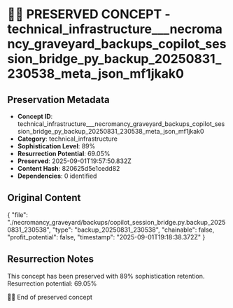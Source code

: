 # 🏴‍☠️ PRESERVED CONCEPT - technical_infrastructure___necromancy_graveyard_backups_copilot_session_bridge_py_backup_20250831_230538_meta_json_mf1jkak0

## Preservation Metadata
- **Concept ID**: technical_infrastructure___necromancy_graveyard_backups_copilot_session_bridge_py_backup_20250831_230538_meta_json_mf1jkak0
- **Category**: technical_infrastructure
- **Sophistication Level**: 89%
- **Resurrection Potential**: 69.05%
- **Preserved**: 2025-09-01T19:57:50.832Z
- **Content Hash**: 820625d5e1cedd82
- **Dependencies**: 0 identified

## Original Content

{
  "file": "./necromancy_graveyard/backups/copilot_session_bridge.py.backup_20250831_230538",
  "type": "backup_20250831_230538",
  "chainable": false,
  "profit_potential": false,
  "timestamp": "2025-09-01T19:18:38.372Z"
}

## Resurrection Notes
This concept has been preserved with 89% sophistication retention.
Resurrection potential: 69.05%

🏴‍☠️ End of preserved concept